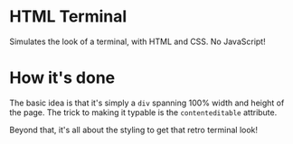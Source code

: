 HTML Terminal
==========

Simulates the look of a terminal, with HTML and CSS. No JavaScript!

How it's done
==========

The basic idea is that it's simply a `div` spanning 100% width and height of the page. The trick to making it typable is the `contenteditable` attribute.

Beyond that, it's all about the styling to get that retro terminal look!

